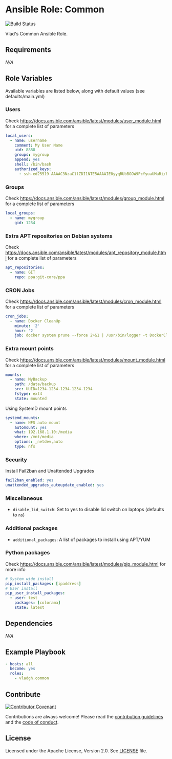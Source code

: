 # Ansible Role: Common

![Build Status](https://github.com/vladgh/ansible-role-common/workflows/CI/badge.svg)

Vlad's Common Ansible Role.

## Requirements

*_N/A_*

## Role Variables

Available variables are listed below, along with default values (see defaults/main.yml)

### Users

Check <https://docs.ansible.com/ansible/latest/modules/user_module.html> for a complete list of parameters

```yaml
local_users:
  - name: username
    comment: My User Name
    uid: 8888
    groups: mygroup
    append: yes
    shell: /bin/bash
    authorized_keys:
      - ssh-ed25519 AAAAC3NzaC1lZDI1NTE5AAAAIE0yyqRUbBGOW9PcYyuaUMaRi/EFwL59E3wwMn5dJAKQ MyKey
```

### Groups

Check <https://docs.ansible.com/ansible/latest/modules/group_module.html> for a complete list of parameters

```yaml
local_groups:
  - name: mygroup
    gid: 1234
```

### Extra APT repositories on Debian systems

Check <https://docs.ansible.com/ansible/latest/modules/apt_repository_module.html> for a complete list of parameters

```yaml
apt_repositories:
  - name: GIT
    repo: ppa:git-core/ppa
```

### CRON Jobs

Check <https://docs.ansible.com/ansible/latest/modules/cron_module.html> for a complete list of parameters

```yaml
cron_jobs:
  - name: Docker CleanUp
    minute: '2'
    hour: '2'
    job: docker system prune --force 2>&1 | /usr/bin/logger -t DockerCleanUp
```

### Extra mount points

Check <https://docs.ansible.com/ansible/latest/modules/mount_module.html> for a complete list of parameters

```yaml
mounts:
  - name: MyBackup
    path: /data/backup
    src: UUID=1234-1234-1234-1234-1234
    fstype: ext4
    state: mounted
```

Using SystemD mount points

```yaml
systemd_mounts:
  - name: NFS auto mount
    automount: yes
    what: 192.168.1.10:/media
    where: /mnt/media
    options: _netdev,auto
    type: nfs
```

### Security

Install Fail2ban and Unattended Upgrades

```yaml
fail2ban_enabled: yes
unattended_upgrades_autoupdate_enabled: yes
```

### Miscellaneous

- `disable_lid_switch`: Set to yes to disable lid switch on laptops (defaults to `no`)

### Additional packages

- `additional_packages`: A list of packages to install using APT/YUM

### Python packages

Check <https://docs.ansible.com/ansible/latest/modules/pip_module.html> for more info

```yaml
# System wide install
pip_install_packages: [ipaddress]
# User install
pip_user_install_packages:
  - user: test
    packages: [colorama]
    state: latest
```

## Dependencies

*_N/A_*

## Example Playbook

```yaml
- hosts: all
  become: yes
  roles:
    - vladgh.common
```

## Contribute

[![Contributor Covenant](https://img.shields.io/badge/Contributor%20Covenant-v2.0%20adopted-ff69b4.svg)](code_of_conduct.md)

Contributions are always welcome! Please read the [contribution guidelines](.github/CONTRIBUTING.md) and the [code of conduct](.github/CODE_OF_CONDUCT.md).

## License

Licensed under the Apache License, Version 2.0.
See [LICENSE](LICENSE) file.
